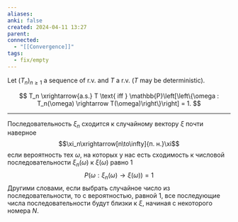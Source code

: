 ```yaml
---
aliases: 
anki: false
created: 2024-04-11 13:27
parent: 
connected:
  - "[[Convergence]]"
tags:
  - fix/empty
---
```


Let $(T_n)_{n\geq1}$ a sequence of r.v. and $T$ a r.v. ($T$ may be deterministic).

$$ T_n \xrightarrow{a.s.} T \text{ iff } \mathbb{P}\left[\left\{\omega : T_n(\omega) \rightarrow T(\omega)\right\}\right] = 1. $$

---

Последовательность $\xi_n$ сходится к случайному вектору $\xi$ почти наверное
$$\xi_n\xrightarrow[n\to\infty]{п. н.}\xi$$
если вероятность тех $\omega$, на которых у нас есть сходимость к числовой последовательности $\xi_n(\omega)$ к $\xi(\omega)$ равно 1
$$P\big(\omega:\xi_n(\omega)\to\xi(\omega)\big)=1$$
Другими словами, если выбрать случайное число из последовательности, то с вероятностью, равной 1, все последующие числа последовательности будут близки к $\xi$, начиная с некоторого номера $N$.

